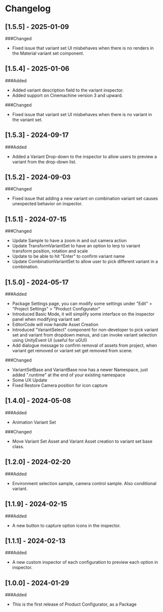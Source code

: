 # Changelog

## [1.5.5] - 2025-01-09
###Changed
- Fixed issue that variant set UI misbehaves when there is no renders in the Material variant set component.


## [1.5.4] - 2025-01-06
###Added
- Added variant description field to the variant inspector.
- Added support on Cinemachine version 3 and upward.

###Changed
- Fixed issue that variant set UI misbehaves when there is no variant in the variant set.

## [1.5.3] - 2024-09-17
###Added
- Added a Variant Drop-down to the inspector to allow users to preview a variant from the drop-down list.

## [1.5.2] - 2024-09-03
###Changed
- Fixed issue that adding a new variant on combination variant set causes unexpected behavior on inspector.


## [1.5.1] - 2024-07-15
###Changed
- Update Sample to have a zoom in and out camera action
- Update TransformVariantSet to have an option to lerp to variant transform position, rotation and scale
- Update to be able to hit "Enter" to confirm variant name
- Update CombinationVariantSet to allow user to pick different variant in a combination.


## [1.5.0] - 2024-05-17
###Added
- Package Settings page, you can modify some settings under "Edit" > "Project Settings" > "Product Configurator"
- Introduced Basic Mode, it will simplify some interface on the inspector panel when modifying variant set
- EditorCode will now handle Asset Creation
- Introduced "VariantSelect" component for non-developer to pick variant set and variant from dropdown menus, and can invoke variant selection using UnityEvent UI (useful for uGUI)
- Add dialogue message to confirm removal of assets from project, when variant get removed or variant set get removed from scene.

###Changed
- VariantSetBase and VariantBase now has a newer Namespace, just added ".runtime" at the end of your existing namespace
- Some UX Update
- Fixed Restore Camera position for icon capture

## [1.4.0] - 2024-05-08
###Added
- Animation Variant Set

###Changed
- Move Variant Set Asset and Variant Asset creation to variant set base class.

## [1.2.0] - 2024-02-20
###Added
- Environment selection sample, camera control sample. Also conditional variant.

## [1.1.9] - 2024-02-15
###Added
- A new button to capture option icons in the inspector.

## [1.1.1] - 2024-02-13
###Added
- A new custom inspector of each configuration to preview each option in inspector.

## [1.0.0] - 2024-01-29
###Added
- This is the first release of Product Configurator, as a Package
